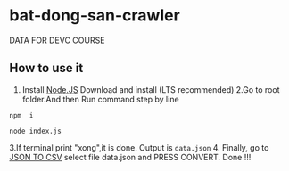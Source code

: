 # bat-dong-san-crawler
DATA FOR DEVC COURSE

## How to use it

1. Install [Node.JS](https://nodejs.org/en/)
Download and install (LTS recommended)
2.Go to root folder.And then Run command step by line
```
npm  i

node index.js

```
3.If terminal print "xong",it is done. Output is `data.json`
4. Finally, go to [JSON TO CSV](https://csvjson.com/json2csv) select file data.json and PRESS CONVERT. Done !!!
